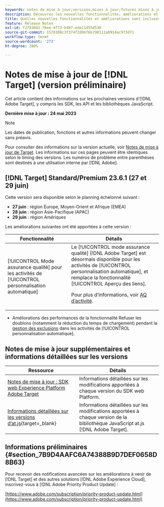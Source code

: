 ```yaml
---
keywords: notes de mise à jour;versions;mises à jour;futures mises à jour;améliorations;nouvelles fonctionnalités;correctifs;préliminaire
description: Découvrez les nouvelles fonctionnalités, améliorations et correctifs de la prochaine version dʼ [!DNL Adobe Target], notamment les SDK, les API et les bibliothèques JavaScript.
title: Quelles nouvelles fonctionnalités et améliorations sont incluses dans la prochaine version de [!DNL Target] ?
feature: Release Notes
exl-id: f2783042-f6ee-4f73-b487-ede11d55d530
source-git-commit: 1578308c3f374f2d96f6b790111a0914ac973d71
workflow-type: tm+mt
source-wordcount: '273'
ht-degree: 100%

---
```


# Notes de mise à jour de [!DNL Target] (version préliminaire)

Cet article contient des informations sur les prochaines versions d’[!DNL Adobe Target], y compris les SDK, les API et les bibliothèques JavaScript.

**Dernière mise à jour : 24 mai 2023**

>[!NOTE]
>
>Les dates de publication, fonctions et autres informations peuvent changer sans préavis.
>
>Pour consulter des informations sur la version actuelle, voir [Notes de mise à jour de Target](release-notes.md). Les informations sur ces pages peuvent être identiques selon le timing des versions. Les numéros de problème entre parenthèses sont destinés à une utilisation interne par [!DNL Adobe].

## [!DNL Target] Standard/Premium 23.6.1 (27 et 29 juin)

Cette version sera disponible selon le planning échelonné suivant :

* **27 juin** : région Europe, Moyen-Orient et Afrique (EMEA)
* **28 juin** : région Asie-Pacifique (APAC)
* **29 juin** : région Amériques

Les améliorations suivantes ont été apportées à cette version :

| Fonctionnalité | Détails |
|--- |--- |
| [!UICONTROL Mode assurance qualité] pour les activités de [!UICONTROL personnalisation automatique] | Le [!UICONTROL mode assurance qualité] [!DNL Adobe Target] est désormais disponible pour les activités de [!UICONTROL personnalisation automatique], et remplace la fonctionnalité [!UICONTROL Aperçu des liens].<P>Pour plus d’informations, voir [AQ d’activité](/help/main/c-activities/c-activity-qa/activity-qa.md). |

* Améliorations des performances de la fonctionnalité Refuser les doublons (notamment la réduction du temps de chargement) pendant la [gestion des exclusions](/help/main/c-activities/t-automated-personalization/managing-exclusions.md#concept_4EF78013F80E48EFA024AE0274C9F037) dans les activités de [!UICONTROL personnalisation automatique].

## Notes de mise à jour supplémentaires et informations détaillées sur les versions

| Ressource | Détails |
|--- |--- |
| [Notes de mise à jour : SDK web Experience Platform Adobe Target](https://experienceleague.adobe.com/docs/experience-platform/edge/release-notes.html?lang=fr) | Informations détaillées sur les modifications apportées à chaque version du SDK web Platform. |
| [Informations détaillées sur les versions d’at.js](https://experienceleague.corp.adobe.com/docs/target-dev/developer/client-side/at-js-implementation/target-atjs-versions.html){target=_blank} | Informations détaillées sur les modifications apportées à chaque version de la bibliothèque JavaScript at.js [!DNL Adobe Target]. |

## Informations préliminaires {#section_7B9D4AAFC6A74388B9D7DEF0658D8B63}

Pour recevoir des notifications avancées sur les améliorations à venir de [!DNL Target] et des autres solutions [!DNL Adobe Experience Cloud], inscrivez-vous à [!DNL Adobe Priority Product Update] :

[https://www.adobe.com/subscription/priority-product-update.html](https://www.adobe.com/subscription/priority-product-update.html)
